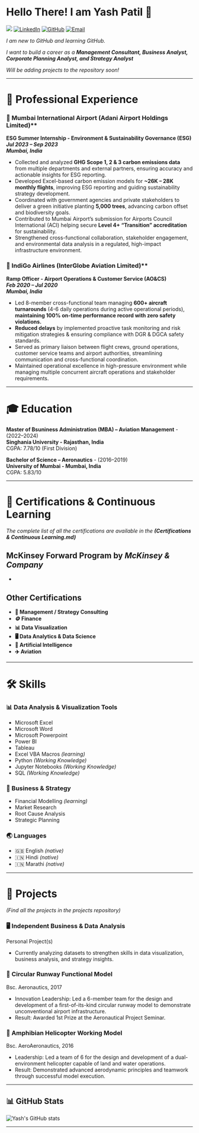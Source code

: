 # Hello There! I am Yash Patil 👋

[![](https://komarev.com/ghpvc/?username=yrp-yashpatil&flat-square)](https://github.com/yrp-yashpatil)  [![LinkedIn](https://img.shields.io/badge/LinkedIn-Connect-white?logo=linkedin)](https://linkedin.com/in/yashpatil08)  [![GitHub](https://img.shields.io/badge/GitHub-Follow-white?logo=github)](https://github.com/yrp-yashpatil)  [![Email](https://img.shields.io/badge/Email-Contact%20Me-white?logo=email)](mailto:yrp.yashpatil@outlook.com)  

*I am new to GitHub and learning GitHub.* <br>

*I want to build a career as a **Management Consultant, Business Analyst, Corporate Planning Analyst, and Strategy Analyst***

*Will be adding projects to the repository soon!*

---

# 💼 Professional Experience

### 🌱 Mumbai International Airport (Adani Airport Holdings Limited)** <br>
**ESG Summer Internship - Environment & Sustainability Governance (ESG)** <br>
**_Jul 2023 – Sep 2023_** <br>
**_Mumbai, India_** <br>
- Collected and analyzed **GHG Scope 1, 2 & 3 carbon emissions data** from multiple departments and external partners, ensuring accuracy and actionable insights for ESG reporting.
- Developed Excel-based carbon emission models for **~26K – 28K monthly flights**, improving ESG reporting and guiding sustainability strategy development.
- Coordinated with government agencies and private stakeholders to deliver a green initiative planting **5,000 trees**, advancing carbon offset and biodiversity goals.
- Contributed to Mumbai Airport’s submission for Airports Council International (ACI) helping secure **Level 4+ “Transition” accreditation** for sustainability.
- Strengthened cross-functional collaboration, stakeholder engagement, and environmental data analysis in a regulated, high-impact infrastructure environment.

### 🛫 IndiGo Airlines (InterGlobe Aviation Limited)** <br>
**Ramp Officer - Airport Operations & Customer Service (AO&CS)** <br> 
**_Feb 2020 – Jul 2020_** <br>
**_Mumbai, India_** <br>
- Led 8-member cross-functional team managing **600+ aircraft turnarounds** (4-6 daily operations during active operational periods), **maintaining 100% on-time performance record with zero safety violations.**
- **Reduced delays** by implemented proactive task monitoring and risk mitigation strategies & ensuring compliance with DGR & DGCA safety standards.
- Served as primary liaison between flight crews, ground operations, customer service teams and airport authorities, streamlining communication and cross-functional coordination.
- Maintained operational excellence in high-pressure environment while managing multiple concurrent aircraft operations and stakeholder requirements.

---

# 🎓 Education  
**Master of Bsuniness Administration (MBA) – Aviation Management** - (2022–2024)  <br>
**Singhania University - Rajasthan, India** <br>
    CGPA: 7.78/10 (First Division)  <br>

**Bachelor of Science – Aeronautics** - (2016–2019) <br>
**University of Mumbai - Mumbai, India** <br>
  CGPA: 5.83/10 <br> 

---

# 📜 Certifications & Continuous Learning
*The complete list of all the certifications are available in the **(Certifications & Continuous Learning.md)*** <br>

## McKinsey Forward Program by *McKinsey & Company*
- 
## Other Certifications
- **💼 Management / Strategy Consulting**
- **🪙 Finance**
- **📊 Data Visualization**
- **🖥️ Data Analytics & Data Science**
- **🤖 Artificial Intelligence**
- **✈️ Aviation**

---

# 🛠️ Skills
### 📊 Data Analysis & Visualization Tools
- Microsoft Excel
- Microsoft Word
- Microsoft Powerpoint 
- Power BI
- Tableau
- Excel VBA Macros *(learning)*
- Python *(Working Knowledge)*
- Jupyter Notebooks *(Working Knowledge)*
- SQL *(Working Knowledge)*

### 💼 Business & Strategy
- Financial Modelling *(learning)*
- Market Research
- Root Cause Analysis
- Strategic Planning

### 🌏 Languages
- 🇬🇧 English *(native)*
- 🇮🇳 Hindi *(native)*
- 🇮🇳 Marathi *(native)*

---

# 🚀 Projects
*(Find all the projects in the projects repository)* 

### 🖥️ Independent Business & Data Analysis
Personal Project(s)
- Currently analyzing datasets to strengthen skills in data visualization, business analysis, and strategy insights.

### 🛫 Circular Runway Functional Model
Bsc. Aeronautics, 2017
- Innovation Leadership: Led a 6-member team for the design and development of a first-of-its-kind circular runway model to demonstrate unconventional airport infrastructure.
- Result: Awarded 1st Prize at the Aeronautical Project Seminar.

### 🚁 Amphibian Helicopter Working Model
Bsc. AeroAeronautics, 2016
- Leadership: Led a team of 6 for the design and development of a dual-environment helicopter capable of land and water operations.
- Result: Demonstrated advanced aerodynamic principles and teamwork through successful model execution.

---

## 📊 GitHub Stats  
![Yash's GitHub stats](https://github-readme-stats.vercel.app/api?username=yrp-yashpatil&show_icons=true&theme=tokyonight)  

---
